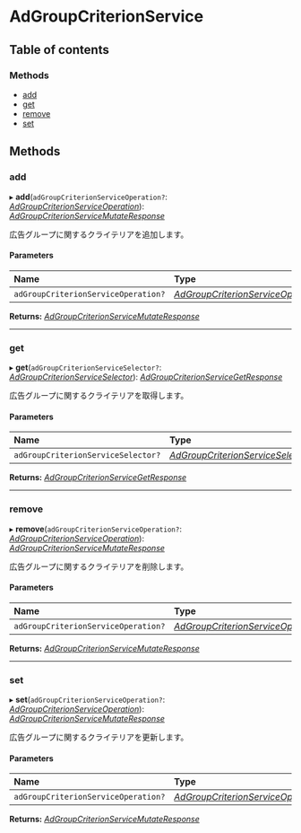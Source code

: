 # AdGroupCriterionService


## Table of contents

### Methods

- [add](adgroupcriterionservice.md#add)
- [get](adgroupcriterionservice.md#get)
- [remove](adgroupcriterionservice.md#remove)
- [set](adgroupcriterionservice.md#set)

## Methods

### add

▸ **add**(`adGroupCriterionServiceOperation?`: [*AdGroupCriterionServiceOperation*](../../data/search/adgroupcriterionserviceoperation.md)): [*AdGroupCriterionServiceMutateResponse*](../../data/search/adgroupcriterionservicemutateresponse.md)

<div lang=\"ja\">広告グループに関するクライテリアを追加します。</div> 

#### Parameters

| Name | Type |
| :------ | :------ |
| `adGroupCriterionServiceOperation?` | [*AdGroupCriterionServiceOperation*](../../data/search/adgroupcriterionserviceoperation.md) |

**Returns:** [*AdGroupCriterionServiceMutateResponse*](../../data/search/adgroupcriterionservicemutateresponse.md)

___

### get

▸ **get**(`adGroupCriterionServiceSelector?`: [*AdGroupCriterionServiceSelector*](../../data/search/adgroupcriterionserviceselector.md)): [*AdGroupCriterionServiceGetResponse*](../../data/search/adgroupcriterionservicegetresponse.md)

<div lang=\"ja\">広告グループに関するクライテリアを取得します。</div> 

#### Parameters

| Name | Type |
| :------ | :------ |
| `adGroupCriterionServiceSelector?` | [*AdGroupCriterionServiceSelector*](../../data/search/adgroupcriterionserviceselector.md) |

**Returns:** [*AdGroupCriterionServiceGetResponse*](../../data/search/adgroupcriterionservicegetresponse.md)

___

### remove

▸ **remove**(`adGroupCriterionServiceOperation?`: [*AdGroupCriterionServiceOperation*](../../data/search/adgroupcriterionserviceoperation.md)): [*AdGroupCriterionServiceMutateResponse*](../../data/search/adgroupcriterionservicemutateresponse.md)

<div lang=\"ja\">広告グループに関するクライテリアを削除します。</div> 

#### Parameters

| Name | Type |
| :------ | :------ |
| `adGroupCriterionServiceOperation?` | [*AdGroupCriterionServiceOperation*](../../data/search/adgroupcriterionserviceoperation.md) |

**Returns:** [*AdGroupCriterionServiceMutateResponse*](../../data/search/adgroupcriterionservicemutateresponse.md)

___

### set

▸ **set**(`adGroupCriterionServiceOperation?`: [*AdGroupCriterionServiceOperation*](../../data/search/adgroupcriterionserviceoperation.md)): [*AdGroupCriterionServiceMutateResponse*](../../data/search/adgroupcriterionservicemutateresponse.md)

<div lang=\"ja\">広告グループに関するクライテリアを更新します。</div> 

#### Parameters

| Name | Type |
| :------ | :------ |
| `adGroupCriterionServiceOperation?` | [*AdGroupCriterionServiceOperation*](../../data/search/adgroupcriterionserviceoperation.md) |

**Returns:** [*AdGroupCriterionServiceMutateResponse*](../../data/search/adgroupcriterionservicemutateresponse.md)
